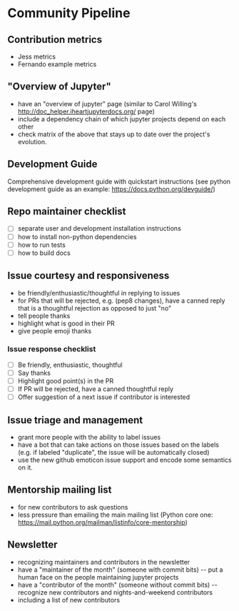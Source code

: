 # Community Pipeline

## Contribution metrics
- Jess metrics
- Fernando example metrics

## "Overview of Jupyter"
- have an "overview of jupyter" page (similar to Carol Willing's http://doc_helper.iheartjupyterdocs.org/ page)
- include a dependency chain of which jupyter projects depend on each other
- check matrix of the above that stays up to date over the project's evolution.

## Development Guide
Comprehensive development guide with quickstart instructions (see python
development guide as an example: https://docs.python.org/devguide/)

## Repo maintainer checklist
- [ ] separate user and development installation instructions
- [ ] how to install non-python dependencies
- [ ] how to run tests
- [ ] how to build docs

## Issue courtesy and responsiveness
- be friendly/enthusiastic/thoughtful in replying to issues
- for PRs that will be rejected, e.g. (pep8 changes), have a canned reply that is a thoughtful rejection as opposed to just "no"
- tell people thanks
- highlight what is good in their PR
- give people emoji thanks

### Issue response checklist
- [ ] Be friendly, enthusiastic, thoughtful
- [ ] Say thanks
- [ ] Highlight good point(s) in the PR
- [ ] If PR will be rejected, have a canned thoughtful reply
- [ ] Offer suggestion of a next issue if contributor is interested

## Issue triage and management
- grant more people with the ability to label issues
- have a bot that can take actions on those issues based on the labels
  (e.g. if labeled "duplicate", the issue will be automatically closed)
- use the new github emoticon issue support and encode some semantics on it.

## Mentorship mailing list
- for new contributors to ask questions
- less pressure than emailing the main mailing list (Python core one:
  https://mail.python.org/mailman/listinfo/core-mentorship)

## Newsletter
- recognizing maintainers and contributors in the newsletter
- have a "maintainer of the month" (someone with commit bits) -- put a human
  face on the people maintaining jupyter projects
- have a "contributor of the month" (someone without commit bits) -- recognize
  new contributors and nights-and-weekend contributors
- including a list of new contributors